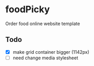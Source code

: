 # foodPicky
Order food online website template

## Todo

* [x] make grid container bigger (1142px)
* [ ] need change media stylesheet

